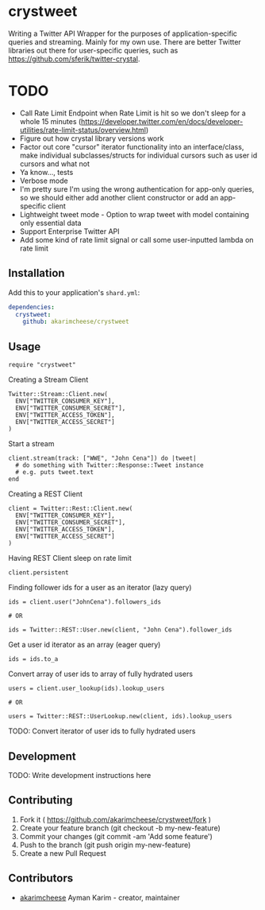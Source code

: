 # crystweet

Writing a Twitter API Wrapper for the purposes of application-specific queries and streaming. Mainly for my own use.
There are better Twitter libraries out there for user-specific queries, such as https://github.com/sferik/twitter-crystal.

# TODO

- Call Rate Limit Endpoint when Rate Limit is hit so we don't sleep for a whole 15 minutes (https://developer.twitter.com/en/docs/developer-utilities/rate-limit-status/overview.html)
- Figure out how crystal library versions work
- Factor out core "cursor" iterator functionality into an interface/class, make individual subclasses/structs for individual cursors such as user id cursors and what not
- Ya know..., tests
- Verbose mode
- I'm pretty sure I'm using the wrong authentication for app-only queries, so we should either add another client constructor or add an app-specific client
- Lightweight tweet mode - Option to wrap tweet with model containing only essential data
- Support Enterprise Twitter API
- Add some kind of rate limit signal or call some user-inputted lambda on rate limit

## Installation

Add this to your application's `shard.yml`:

```yaml
dependencies:
  crystweet:
    github: akarimcheese/crystweet
```

## Usage

```crystal
require "crystweet"
```

Creating a Stream Client

```crystal
Twitter::Stream::Client.new(
  ENV["TWITTER_CONSUMER_KEY"], 
  ENV["TWITTER_CONSUMER_SECRET"], 
  ENV["TWITTER_ACCESS_TOKEN"],
  ENV["TWITTER_ACCESS_SECRET"]
)
```

Start a stream

```crystal
client.stream(track: ["WWE", "John Cena"]) do |tweet|
  # do something with Twitter::Response::Tweet instance
  # e.g. puts tweet.text
end
```

Creating a REST Client

```crystal
client = Twitter::Rest::Client.new(
  ENV["TWITTER_CONSUMER_KEY"], 
  ENV["TWITTER_CONSUMER_SECRET"], 
  ENV["TWITTER_ACCESS_TOKEN"],
  ENV["TWITTER_ACCESS_SECRET"]
)
```

Having REST Client sleep on rate limit
```crystal
client.persistent
```

Finding follower ids for a user as an iterator (lazy query)
```crystal
ids = client.user("JohnCena").followers_ids

# OR

ids = Twitter::REST::User.new(client, "John Cena").follower_ids
```

Get a user id iterator as an array (eager query)
```crystal
ids = ids.to_a
```

Convert array of user ids to array of fully hydrated users
```crystal
users = client.user_lookup(ids).lookup_users

# OR

users = Twitter::REST::UserLookup.new(client, ids).lookup_users
```

TODO: Convert iterator of user ids to fully hydrated users

## Development

TODO: Write development instructions here

## Contributing

1. Fork it ( https://github.com/akarimcheese/crystweet/fork )
2. Create your feature branch (git checkout -b my-new-feature)
3. Commit your changes (git commit -am 'Add some feature')
4. Push to the branch (git push origin my-new-feature)
5. Create a new Pull Request

## Contributors

- [akarimcheese](https://github.com/[akarimcheese]) Ayman Karim - creator, maintainer
